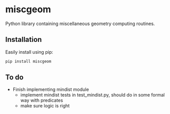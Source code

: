 # miscgeom
Python library containing miscellaneous geometry computing routines.

## Installation
Easily install using pip:

```bash
pip install miscgeom
```

## To do 
- Finish implementing mindist module
    - implement mindist tests in test_mindist.py, should do in some formal way with predicates
    - make sure logic is right